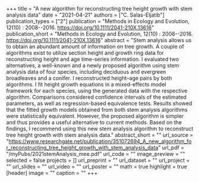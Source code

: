 +++
title = "A new algorithm for reconstructing tree height growth with stem analysis data"
date = "2021-04-21"
authors = ["C. Salas-Eljatib"]
publication_types = ["2"]
publication = "Methods in Ecology and Evolution, 12(10) : 2008--2016. https://doi.org/10.1111/2041-210X.13616"
publication_short = "Methods in Ecology and Evolution, 12(10) : 2008--2016. https://doi.org/10.1111/2041-210X.13616"
abstract = "Stem analysis allows us to obtain an abundant amount of information on tree growth. A couple of algorithms exist to utilize section height and growth ring data for reconstructing height and age time-series information. I evaluated two alternatives, a well-known and a newly proposed algorithm using stem analysis data of four species, including deciduous and evergreen broadleaves and a conifer. I reconstructed height–age pairs by both algorithms. I fit height growth equations in a mixed-effects model framework for each species, using the generated data with the respective algorithm. Comparisons considered confidence intervals of the estimated parameters, as well as regression-based equivalence tests. Results showed that the fitted growth models obtained from both stem analysis algorithms were statistically equivalent. However, the proposed algorithm is simpler and thus provides a useful alternative to current methods. Based on the findings, I recommend using this new stem analysis algorithm to reconstruct tree height growth with stem analysis data."
abstract_short = ""
url_source = "https://www.researchgate.net/publication/351072694_A_new_algorithm_for_reconstructing_tree_height_growth_with_stem_analysis_data"
url_pdf = "/myPubs/2021stemAnalysis_mee.pdf"
url_code = ""
image_preview = ""
selected = false
projects = []
url_preprint = ""
url_dataset = ""
url_project = ""
url_slides = ""
url_video = ""
url_poster = ""
math = true
highlight = true
[header]
image = ""
caption = ""
+++
